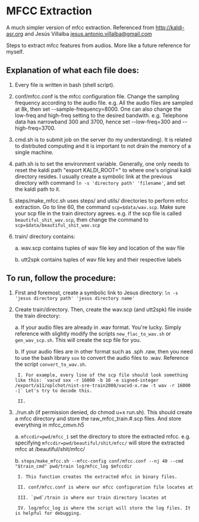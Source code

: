 # MFCC Extraction 
A much simpler version of mfcc extraction. Referenced from http://kaldi-asr.org and Jesús Villalba <jesus.antonio.villalba@gmail.com>

Steps to extract mfcc features from audios. More like a future reference for myself.

## Explanation of what each file does: 
1. Every file is written in bash (shell script).  

2. conf/mfcc.conf is the mfcc configuration file. Change the sampling frequency according to the audio file. e.g. All the audio files are sampled at 8k, then set --sample-frequency=8000. One can also change the low-freq and high-freq setting to the desired bandwith. e.g. Telephone data has narrowband 300 and 3700, hence set --low-freq=300 and --high-freq=3700. 

3. cmd.sh is to submit job on the server (to my understanding). It is related to distrbuted computing and it is important to not drain the memory of a single machine. 

4. path.sh is to set the environment variable. Generally, one only needs to reset the kaldi path "export KALDI_ROOT=" to where one's original kaldi directory resides. I usually create a symbolic link at the previous directory with command `ln -s 'directory path' 'filename'`, and set the kaldi path to it.  

5. steps/make_mfcc.sh uses steps/ and utils/ directories to perform mfcc extraction. Go to line 60, the command `scp=$data/wav.scp`. Make sure your scp file in the train directory agrees. e.g. if the scp file is called `beautiful_shit_wav.scp`, then change the command to `scp=$data/beautiful_shit_wav.scp`

6. train/ directory contains: 
	
	a. wav.scp contains tuples of wav file key and location of the wav file  
	
	b. utt2spk contains tuples of wav file key and their respective labels 

## To run, follow the procedure: 
1. First and foremost, create a symbolic link to Jesus directory: `ln -s 'jesus directory path' 'jesus directory name'` 

2. Create train/directory. Then, create the wav.scp (and utt2spk) file inside the train directory:
	
	a. If your audio files are already in .wav format. You're lucky. Simply reference with slightly modify the scripts `new_flac_to_wav.sh` or `gen_wav_scp.sh`. This will create the scp file for you. 
	
	b. If your audio files are in other format such as .sph .raw, then you need to use the bash library `sox` to convert the audio files to .wav. Reference the script `convert_to_wav.sh`. 
		
		I. For example, every line of the scp file should look something like this: `vacvd sox -r 16000 -b 16 -e signed-integer /export/a11/oplchot/nist-sre-train2008/vacvd-x.raw -t wav -r 16000 -|` Let's try to decode this. 
		
		II. 
		
		
		
3. ./run.sh (if permission denied, do chmod u+x run.sh). This should create a mfcc directory and store the raw_mfcc_train.#.scp files. And store everything in mfcc_cmvn.h5
	
	a. `mfccdir=pwd/mfcc_1` set the directory to store the extracted mfcc. e.g. specifying `mfccdir=pwd/beautiful/shit/mfcc/` will store the extracted mfcc at /beautiful/shit/mfcc/
	
	b. `steps/make_mfcc.sh --mfcc-config conf/mfcc.conf --nj 40 --cmd "$train_cmd" pwd/train log/mfcc_log $mfccdir` 
		
		I. This function creates the extracted mfcc in binary files. 
		
		II. conf/mfcc.conf is where our mfcc configuration file locates at 
		
		III. `pwd`/train is where our train directory locates at 
		
		IV. log/mfcc_log is where the script will store the log files. It is helpful for debugging. 
	
  
 
